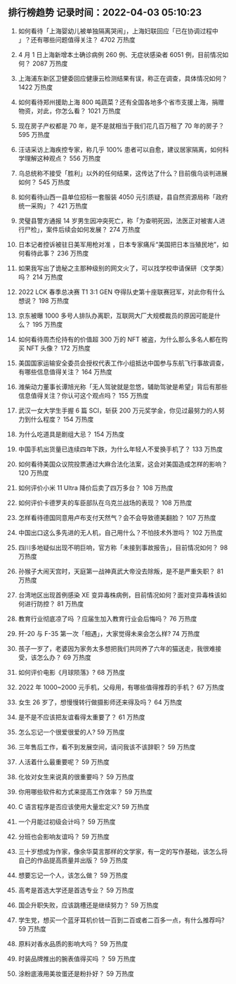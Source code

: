 
## 排行榜趋势 记录时间：2022-04-03 05:10:23
  
  1. 如何看待「上海婴幼儿被单独隔离哭闹」，上海妇联回应「已在协调过程中 」？还有哪些问题值得关注？ 4702 万热度
    
  2. 4 月 1 日上海新增本土确诊病例 260 例、无症状感染者 6051 例，目前情况如何？ 2087 万热度
    
  3. 上海浦东新区卫健委回应健康云检测结果有误，称正在调查，具体情况如何？ 1422 万热度
    
  4. 如何看待郑州援助上海 800 吨蔬菜？还有全国各地多个省市支援上海，捐赠物资，对此，你怎么看？ 1021 万热度
    
  5. 现在房子产权都是 70 年，是不是就相当于我们花几百万租了 70 年的房子？ 595 万热度
    
  6. 汪诘采访上海疾控专家，称几乎 100% 患者可以自愈，建议居家隔离，如何科学理解这种观点？ 556 万热度
    
  7. 乌总统称不接受「胜利」以外的任何结果，这传达了什么？目前俄乌谈判进展如何？ 545 万热度
    
  8. 如何看待山西一县单位招标一套服装 4050 元引质疑，县自然资源局称「政府统一采购」？ 421 万热度
    
  9. 灵璧县警方通报 14 岁男生因冲突死亡，称「为查明死因，法医正对被害人进行尸检」，案件后续会如何发展？ 274 万热度
    
  10. 日本记者控诉被驻日美军用枪对准 ，日本专家痛斥“美国把日本当殖民地”，如何看待此事？ 236 万热度
    
  11. 如果我写出了诡秘之主那种级别的网文火了，可以找学校申请保研（文学类）吗？ 214 万热度
    
  12. 2022 LCK 春季总决赛 T1 3:1 GEN 夺得队史第十座联赛冠军，对此你有什么想说？ 198 万热度
    
  13. 京东被曝 1000 多号人排队办离职，互联网大厂大规模裁员的原因可能是什么？ 195 万热度
    
  14. 如何看待周杰伦持有的价值超 300 万的 NFT 被盗，为什么那么多名人都在购买 NFT 头像？ 172 万热度
    
  15. 美国国家运输安全委员会授权代表工作小组抵达中国参与东航飞行事故调查，有哪些信息值得关注？ 164 万热度
    
  16. 潍柴动力董事长谭旭光称「无人驾驶就是忽悠，辅助驾驶是希望」背后有那些信息值得关注？你认可这个观点吗？ 155 万热度
    
  17. 武汉一女大学生手握 6 篇 SCI，斩获 200 万元奖学金，你见过最努力的人努力到什么程度？ 154 万热度
    
  18. 为什么吃道具是剧组大忌？ 154 万热度
    
  19. 中国手机出货量已连续四年下跌，为什么年轻人不爱换手机了？ 133 万热度
    
  20. 如何看待美国众议院投票通过大麻合法化法案，这会对美国造成怎样的影响？ 120 万热度
    
  21. 如何评价小米 11 Ultra 降价后卖了四万多台？ 108 万热度
    
  22. 如何评价卡德罗夫的车臣部队在乌克兰战场的表现？ 108 万热度
    
  23. 怎样看待德国同意用卢布支付天然气？会不会导致德美翻脸？ 107 万热度
    
  24. 中国出口这么多先进的无人机，自己用什么？不怕技术外泄吗？ 102 万热度
    
  25. 四川多地疑似出现不明巨响，官方称「未接到事故报告」，目前情况如何？ 98 万热度
    
  26. 孙猴子大闹天宫时，天庭第一战神真武大帝没去除叛，是不是严重失职？ 81 万热度
    
  27. 台湾地区出现首例感染 XE 变异毒株病例，目前情况如何？面对变异毒株该如何进行防控？ 81 万热度
    
  28. 教育行业彻底凉了吗 ？应届生加入教育行业会后悔吗？ 76 万热度
    
  29. 歼-20 与 F-35 第一次「相遇」，大家觉得未来会怎么样? 74 万热度
    
  30. 孩子一岁了，老婆因为家务太多想把我们共同养了六年的猫送走，我很难接受，该怎么办？ 69 万热度
    
  31. 如何评价电影《月球陨落》? 68 万热度
    
  32. 2022 年 1000~2000 元手机，父母用，有哪些值得推荐的手机？ 67 万热度
    
  33. 女生 26 岁了，想慢慢转行做摄影师还来得及吗？ 64 万热度
    
  34. 是不是不应该把友谊看得太重要了？ 61 万热度
    
  35. 怎么忘记一个很爱很爱的人? 59 万热度
    
  36. 三年售后工作，看不到发展空间，请问我该不该辞职？ 59 万热度
    
  37. 人活着什么最重要呢？ 59 万热度
    
  38. 化妆对女生来说真的很重要吗？ 59 万热度
    
  39. 你用哪些软件和方式来提高工作效率？ 59 万热度
    
  40. C 语言程序是否应该使用大量宏定义? 59 万热度
    
  41. 一个月能过初级会计吗？ 59 万热度
    
  42. 分班也会影响友谊吗？ 59 万热度
    
  43. 三十岁想成为作家，像余华莫言那样的文学家，有一定的写作基础，该怎么将自己的作品提高质量并出版？ 59 万热度
    
  44. 想要忘记一个人，该怎么做？ 59 万热度
    
  45. 高考是首选大学还是首选专业？ 59 万热度
    
  46. 国企升职失败，应该跳槽还是继续努力？ 59 万热度
    
  47. 学生党，想买一个蓝牙耳机价钱一百到二百或者二百多一点，有什么推荐吗? 59 万热度
    
  48. 原料对香水品质的影响大吗？ 59 万热度
    
  49. 时装品牌推出的腕表值得买吗 ？ 59 万热度
    
  50. 涂粉底液用美妆蛋还是粉扑好？ 59 万热度
    